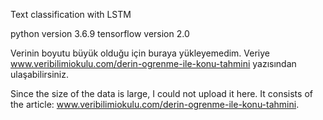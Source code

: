 Text classification with LSTM

python version 3.6.9
tensorflow version 2.0

Verinin boyutu büyük olduğu için buraya yükleyemedim. Veriye www.veribilimiokulu.com/derin-ogrenme-ile-konu-tahmini yazısından ulaşabilirsiniz.

Since the size of the data is large, I could not upload it here. It consists of the article: www.veribilimiokulu.com/derin-ogrenme-ile-konu-tahmini.
